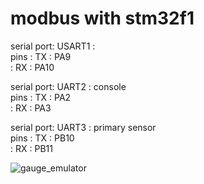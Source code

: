 # modbus with stm32f1

serial port: USART1  :   
pins : TX : PA9   
     : RX : PA10 

serial port: UART2  : console   
pins : TX : PA2   
     : RX : PA3	 

serial port: UART3  : primary sensor   
pins : TX : PB10   
     : RX : PB11



![gauge_emulator](https://github.com/mathewsuj/stm32f1_modbus/assets/11490781/5e79f8b8-a5b0-42d6-b70d-cd607182e4eb)
